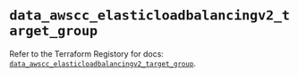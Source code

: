 # `data_awscc_elasticloadbalancingv2_target_group`

Refer to the Terraform Registory for docs: [`data_awscc_elasticloadbalancingv2_target_group`](https://registry.terraform.io/providers/hashicorp/awscc/0.70.0/docs/data-sources/elasticloadbalancingv2_target_group).
